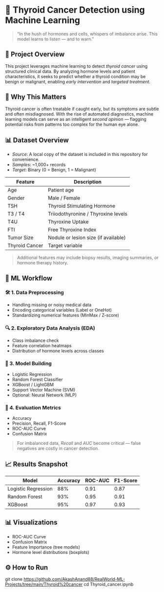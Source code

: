 # 🦋 Thyroid Cancer Detection using Machine Learning

> “In the hush of hormones and cells, whispers of imbalance arise. This model learns to listen — and to warn.”

## 📌 Project Overview

This project leverages machine learning to detect *thyroid cancer* using structured clinical data. By analyzing hormone levels and patient characteristics, it seeks to predict whether a thyroid condition may be benign or malignant, enabling *early intervention* and *targeted treatment*.

## 🌟 Why This Matters

Thyroid cancer is often treatable if caught early, but its symptoms are subtle and often misdiagnosed. With the rise of automated diagnostics, machine learning models can serve as an intelligent *second opinion* — flagging potential risks from patterns too complex for the human eye alone.

## 📊 Dataset Overview

- *Source*: A local copy of the dataset is included in this repository for convenience.
- *Samples*: ~1,000+ records
- *Target*: Binary (0 = Benign, 1 = Malignant)

| Feature             | Description                             |
|---------------------|-----------------------------------------|
| Age                | Patient age                             |
| Gender             | Male / Female                           |
| TSH                | Thyroid Stimulating Hormone              |
| T3 / T4            | Triiodothyronine / Thyroxine levels      |
| T4U                | Thyroxine Uptake                         |
| FTI                | Free Thyroxine Index                     |
| Tumor Size         | Nodule or lesion size (if available)     |
| Thyroid Cancer     | Target variable                          |

> Additional features may include biopsy results, imaging summaries, or hormone therapy history.

## 🧠 ML Workflow

### 🛠 1. Data Preprocessing
- Handling missing or noisy medical data
- Encoding categorical variables (Label or OneHot)
- Standardizing numerical features (MinMax / Z-score)

### 🔍 2. Exploratory Data Analysis (EDA)
- Class imbalance check
- Feature correlation heatmaps
- Distribution of hormone levels across classes

### 🤖 3. Model Building
- Logistic Regression
- Random Forest Classifier
- XGBoost / LightGBM
- Support Vector Machine (SVM)
- Optional: Neural Network (MLP)

### 📏 4. Evaluation Metrics
- Accuracy
- Precision, Recall, F1-Score
- ROC-AUC Curve
- Confusion Matrix

> For imbalanced data, *Recall* and *AUC* become critical — false negatives are costly in cancer detection.

## 📈 Results Snapshot

| Model              | Accuracy | ROC-AUC | F1-Score |
|-------------------|----------|---------|----------|
| Logistic Regression | 88%    | 0.91    | 0.87     |
| Random Forest       | 93%    | 0.95    | 0.91     |
| XGBoost             | 95%    | 0.97    | 0.93     |

## 📊 Visualizations

- ROC-AUC Curve
- Confusion Matrix
- Feature Importance (tree models)
- Hormone level distributions (boxplots)

## ⚙ How to Run
git clone https://github.com/AkashAnand88/RealWorld-ML-Projects/tree/main/Thyroid%20cancer
cd Thyroid_cancer.ipynb

